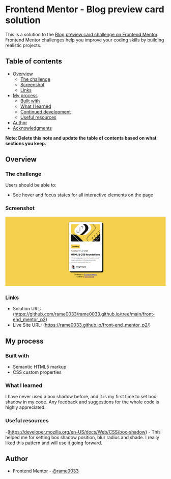 # Frontend Mentor - Blog preview card solution

This is a solution to the [Blog preview card challenge on Frontend Mentor](https://www.frontendmentor.io/challenges/blog-preview-card-ckPaj01IcS). Frontend Mentor challenges help you improve your coding skills by building realistic projects. 

## Table of contents

- [Overview](#overview)
  - [The challenge](#the-challenge)
  - [Screenshot](#screenshot)
  - [Links](#links)
- [My process](#my-process)
  - [Built with](#built-with)
  - [What I learned](#what-i-learned)
  - [Continued development](#continued-development)
  - [Useful resources](#useful-resources)
- [Author](#author)
- [Acknowledgments](#acknowledgments)

**Note: Delete this note and update the table of contents based on what sections you keep.**

## Overview

### The challenge

Users should be able to:

- See hover and focus states for all interactive elements on the page

### Screenshot

![Alt text](image.png)
### Links

- Solution URL: (https://github.com/rame0033/rame0033.github.io/tree/main/front-end_mentor_p2)
- Live Site URL: (https://rame0033.github.io/front-end_mentor_p2/)

## My process

### Built with

- Semantic HTML5 markup
- CSS custom properties

### What I learned

I have never used a box shadow before, and it is my first time to set box shadow in my code. Any feedback and suggestions for the whole code is highly appreciated.


### Useful resources

-(https://developer.mozilla.org/en-US/docs/Web/CSS/box-shadow) - This helped me for setting box shadow position, blur radius and shade. I really liked this pattern and will use it going forward.


## Author
- Frontend Mentor - [@rame0033](https://www.frontendmentor.io/profile/rame0033)